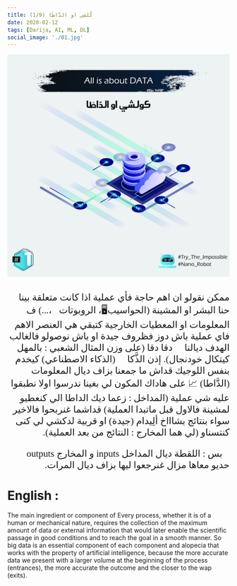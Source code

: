 ```yaml
---
title: (1/9) كُلشِي او الدَّاطَا
date: 2020-02-12
tags: [Darija, AI, ML, DL]
social_image: './01.jpg'
---
```


![First Slide](./01.jpg)

</br>
<div dir="rtl" style="font-family: times, serif; font-size:16pt;">
ممكن نقولو ان اهم حاجة فأي عملية اذا كانت متعلقة بينا حنا البشر او المشينة (الحواسيب🖥، الروبوتات🤖،...) ف المعلومات او المعطيات الخارجية كتبقي هي العنصر الاهم فاي عملية باش دوز فظروف جيدة او باش نوصولو فالغالب الهدف ديالنا 🎯 دقا دقا (على وزن المثال الشعبي : بالمهل كيتكال خودنجال). إذن الذَّكا 🧠 (الذكاء الاصطناعي) كيخدم بنفس اللوجيك قداش ما جمعنا بزاف ديال المعلومات (الدَّاطا) 📈 على هاداك المكون لي بغينا ندرسوا اولا نطبقوا عليه شي عملية (المداخل : زعما ديك الداطا الي كنعطيو لمشينة فالاول قبل ماتبدا العملية) قداشما غنربحوا فالاخير سواء بنتائج بشاااخ ألِيدام (جيدة) او قربية لدكشي لي كنى كنتسناو (لي هما المخارج : النتائج من بعد العملية). 

🚨بس : اللقطة ديال المداخل inputs و المخارج outputs حديو معاها مزال غنرجعوا ليها بزاف ديال المرات.
</div>


# English :

The main ingredient or component of Every process, whether it is of a human or mechanical nature, requires the collection of the maximum amount of data or external information that would later enable the scientific passage in good conditions and to reach the goal in a smooth manner. So big data is an essential component of each component and alopecia that works with the property of artificial intelligence, because the more accurate data we present with a larger volume at the beginning of the process (entrances), the more accurate the outcome and the closer to the wap (exits).
